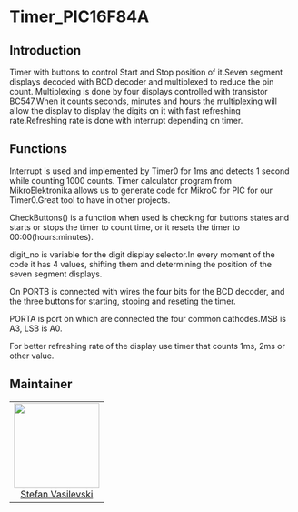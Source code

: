 # Timer_PIC16F84A

## Introduction
Timer with buttons to control Start and Stop position of it.Seven segment displays decoded with BCD decoder and multiplexed to reduce the pin count.
Multiplexing is done by four displays controlled with transistor BC547.When it counts seconds, minutes and hours the multiplexing will allow 
the display to display the digits on it with fast refreshing rate.Refreshing rate is done with interrupt depending on timer.

## Functions
Interrupt is used and implemented by Timer0 for  1ms and detects 1 second while counting 1000 counts.
Timer calculator program from MikroElektronika allows us to generate code for MikroC for PIC for our Timer0.Great tool to have in other projects.

CheckButtons() is a function when used is checking for buttons states and starts or stops the timer to count time, or it resets the timer to 00:00(hours:minutes).

digit_no is variable for the digit display selector.In every moment of the code it has 4 values, shifting them and determining the position of the seven segment displays.

On PORTB is connected with wires the four bits for the BCD decoder, and the three buttons for starting, stoping and reseting the timer.

PORTA is port on which are connected the four common cathodes.MSB is A3, LSB is A0.

For better refreshing rate of the display use timer that counts 1ms, 2ms or other value.

## Maintainer

<table>
  <tbody>
    <tr>
      <td align="center">
        <a href="[https://github.com/natterstefan](https://skols93.github.io/)">
          <img width="150" height="150" src="[https://github.com/natterstefan.png?v=3&s=150](https://skols93.github.io/stefan.jpg)">
          </br>
          Stefan Vasilevski
        </a>
        <div>
          <a href="[https://twitter.com/natterstefan](https://www.instagram.com/_vasilevski_s/)">
            <img src="" />
          </a>
        </div>
      </td>
    </tr>
  <tbody>
</table>


